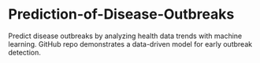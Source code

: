 # Prediction-of-Disease-Outbreaks

Predict disease outbreaks by analyzing health data trends with machine learning.
GitHub repo demonstrates a data-driven model for early outbreak detection.
